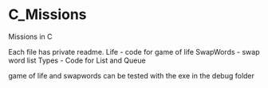 # C_Missions
Missions in C

Each file has private readme.
Life - code for game of life
SwapWords - swap word list
Types - Code for List and Queue

game of life and swapwords can be tested with the exe in the debug folder
